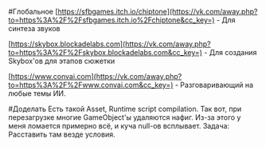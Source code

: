 #Глобальное
[https://sfbgames.itch.io/chiptone](https://vk.com/away.php?to=https%3A%2F%2Fsfbgames.itch.io%2Fchiptone&cc_key=) - Для синтеза звуков

[https://skybox.blockadelabs.com](https://vk.com/away.php?to=https%3A%2F%2Fskybox.blockadelabs.com&cc_key=) - Для создания Skybox'ов для этапов сюжетки

[https://www.convai.com](https://vk.com/away.php?to=https%3A%2F%2Fwww.convai.com&cc_key=) - Разговаривающий на любые темы ИИ.

#Доделать Есть такой Asset, Runtime script compilation. Так вот, при перезагрузке многие GameObject'ы удаляются нафиг. Из-за этого у меня ломается примерно всё, и куча null-ов всплывает. Задача: Расставить там везде условия.